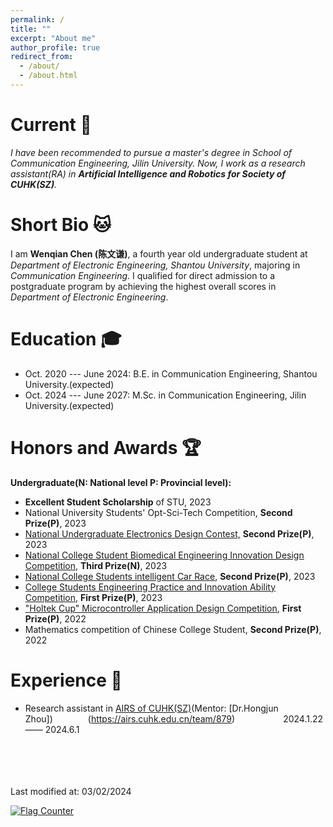 ```yaml
---
permalink: /
title: ""
excerpt: "About me"
author_profile: true
redirect_from: 
  - /about/
  - /about.html
---
```


Current 👋
===
*I have been recommended to pursue a master's degree in School of Communication Engineering, Jilin University. Now, I work as a research assistant(RA) in **Artificial Intelligence and Robotics for Society of CUHK(SZ)**.*

Short Bio 🐱
===
I am **Wenqian Chen (陈文谦)**, a fourth year old undergraduate student at *Department of Electronic Engineering, Shantou University*, majoring in *Communication Engineering*.
I qualified for direct admission to a postgraduate program by achieving the highest overall scores in *Department of Electronic Engineering*.

Education 🎓
===
* Oct. 2020 --- June 2024: B.E. in Communication Engineering, Shantou University.(expected)
* Oct. 2024 --- June 2027: M.Sc. in Communication Engineering, Jilin University.(expected)

Honors and Awards 🏆
===
**Undergraduate(N: National level   P: Provincial level):**
* **Excellent Student Scholarship** of STU, 2023
* National University Students' Opt-Sci-Tech Competition, **Second Prize(P)**, 2023
* [National Undergraduate Electronics Design Contest,](https://www.bilibili.com/video/BV11B421z7W9/) **Second Prize(P)**, 2023
* [National College Student Biomedical Engineering Innovation Design Competition](https://www.bilibili.com/video/BV1HC411z7pJ/), **Third Prize(N)**, 2023
* [National College Students intelligent Car Race](https://www.bilibili.com/video/BV1UP41167nP/), **Second Prize(P)**, 2023
* [College Students Engineering Practice and Innovation Ability Competition](https://www.bilibili.com/video/BV1Qs4y1S7nz/), **First Prize(P)**, 2023
* ["Holtek Cup" Microcontroller Application Design Competition](https://www.bilibili.com/video/BV1tr4y1b7sN/), **First Prize(P)**, 2022
* Mathematics competition of Chinese College Student, **Second Prize(P)**, 2022

Experience 💼
===
* Research assistant in [AIRS of CUHK(SZ)](https://airs.cuhk.edu.cn/)(Mentor: [Dr.Hongjun Zhou])&ensp;&ensp;&ensp;&ensp;&ensp;&ensp;&ensp;&ensp;(https://airs.cuhk.edu.cn/team/879)&ensp;&ensp;&ensp;&ensp;&ensp;&ensp;&ensp;&ensp;&ensp;&ensp;&ensp;2024.1.22 —— 2024.6.1  
<br/>
<br/>
<br/>
<br/>
Last modified at: 03/02/2024  
  
<a href="https://info.flagcounter.com/2xDU"><img src="https://s11.flagcounter.com/count2/2xDU/bg_FFFFFF/txt_000000/border_CCCCCC/columns_2/maxflags_10/viewers_0/labels_0/pageviews_0/flags_0/percent_0/" alt="Flag Counter" border="0"></a>


